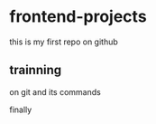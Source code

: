 # frontend-projects
this is my first repo on github

## trainning
on git and its commands

finally

